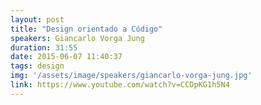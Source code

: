 ```yaml
---
layout: post
title: "Design orientado a Código"
speakers: Giancarlo Vorga Jung
duration: 31:55
date: 2015-06-07 11:40:37
tags: design
img: '/assets/image/speakers/giancarlo-vorga-jung.jpg'
link: https://www.youtube.com/watch?v=CCDpKG1h5N4
---
```

